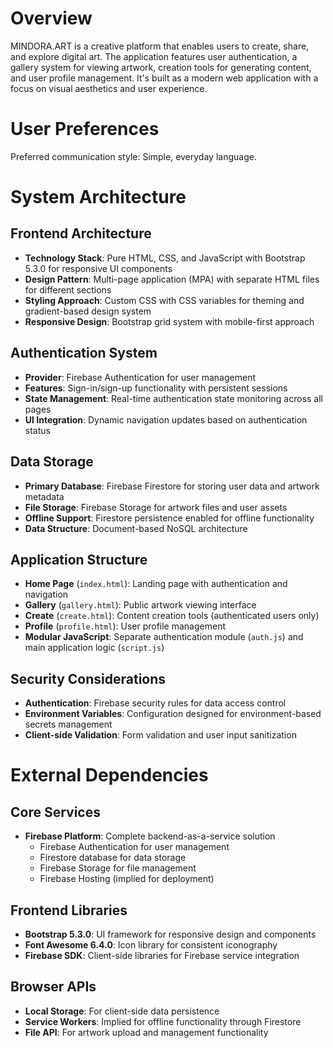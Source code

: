 # Overview

MINDORA.ART is a creative platform that enables users to create, share, and explore digital art. The application features user authentication, a gallery system for viewing artwork, creation tools for generating content, and user profile management. It's built as a modern web application with a focus on visual aesthetics and user experience.

# User Preferences

Preferred communication style: Simple, everyday language.

# System Architecture

## Frontend Architecture
- **Technology Stack**: Pure HTML, CSS, and JavaScript with Bootstrap 5.3.0 for responsive UI components
- **Design Pattern**: Multi-page application (MPA) with separate HTML files for different sections
- **Styling Approach**: Custom CSS with CSS variables for theming and gradient-based design system
- **Responsive Design**: Bootstrap grid system with mobile-first approach

## Authentication System
- **Provider**: Firebase Authentication for user management
- **Features**: Sign-in/sign-up functionality with persistent sessions
- **State Management**: Real-time authentication state monitoring across all pages
- **UI Integration**: Dynamic navigation updates based on authentication status

## Data Storage
- **Primary Database**: Firebase Firestore for storing user data and artwork metadata
- **File Storage**: Firebase Storage for artwork files and user assets
- **Offline Support**: Firestore persistence enabled for offline functionality
- **Data Structure**: Document-based NoSQL architecture

## Application Structure
- **Home Page** (`index.html`): Landing page with authentication and navigation
- **Gallery** (`gallery.html`): Public artwork viewing interface
- **Create** (`create.html`): Content creation tools (authenticated users only)
- **Profile** (`profile.html`): User profile management
- **Modular JavaScript**: Separate authentication module (`auth.js`) and main application logic (`script.js`)

## Security Considerations
- **Authentication**: Firebase security rules for data access control
- **Environment Variables**: Configuration designed for environment-based secrets management
- **Client-side Validation**: Form validation and user input sanitization

# External Dependencies

## Core Services
- **Firebase Platform**: Complete backend-as-a-service solution
  - Firebase Authentication for user management
  - Firestore database for data storage
  - Firebase Storage for file management
  - Firebase Hosting (implied for deployment)

## Frontend Libraries
- **Bootstrap 5.3.0**: UI framework for responsive design and components
- **Font Awesome 6.4.0**: Icon library for consistent iconography
- **Firebase SDK**: Client-side libraries for Firebase service integration

## Browser APIs
- **Local Storage**: For client-side data persistence
- **Service Workers**: Implied for offline functionality through Firestore
- **File API**: For artwork upload and management functionality